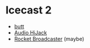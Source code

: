 # Icecast 2

* [butt](https://danielnoethen.de/butt/)
* [Audio HiJack](https://rogueamoeba.com/audiohijack/)
* [Rocket Broadcaster](https://www.rocketbroadcaster.com/) (maybe)
